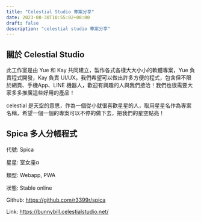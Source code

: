 ```yaml
---
title: "Celestial Studio 專案分享"
date: 2023-08-30T10:55:02+08:00
draft: false
description: "celestial studio 專案分享"
---
```

<!--more-->
## 關於 Celestial Studio

此工作室是由 Yue 和 Kay 共同建立，製作各式各樣大大小小的軟體專案，Yue 負責程式開發，Kay 負責 UI/UX。我們希望可以做出許多方便的程式，包含但不限於網頁、手機App、LINE 機器人，歡迎有興趣的人與我們接洽！我們也很需要大家多多推廣這些好用的產品！

celestial 是天空的意思，作為一個從小就很喜歡星星的人，取用星星名作為專案名稱，希望一個一個的專案可以不停的做下去，把我們的星空點亮！

## Spica 多人分帳程式

代號: Spica

星星: 室女座α

類型: Webapp, PWA

狀態: Stable online

Github: https://github.com/r3399r/spica

Link: https://bunnybill.celestialstudio.net/